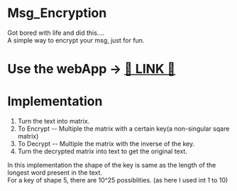# Msg_Encryption

Got bored with life and did this....<br>
A simple way to encrypt your msg, just for fun.<br>

# Use the webApp → [:robot: LINK :robot:](https://debojyoti31-simple-msg-encryption.streamlit.app/)

# Implementation

1. Turn the text into matrix.
2. To Encrypt -- Multiple the matrix with a certain key(a non-singular sqare matrix)
3. To Decrypt -- Multiple the matrix with the inverse of the key.
4. Turn the decrypted matrix into text to get the original text. 

In this implementation the shape of the key is same as the length of the longest word present in the text.<br>
For a key of shape 5, there are 10^25 possiblities. (as here I used int 1 to 10)
